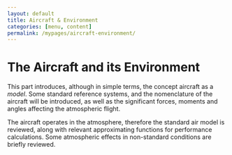 ```yaml
---
layout: default
title: Aircraft & Environment
categories: [menu, content]
permalink: /mypages/aircraft-environment/
---
```


# The Aircraft and its Environment

This part introduces, although in simple terms, the concept aircraft as a _model_.
Some standard reference systems, and the nomenclature of the aircraft will be introduced,
as well as the significant forces, moments and angles affecting the atmospheric flight.

The aircraft operates in the atmosphere, therefore the standard air
model is reviewed, along with relevant approximating functions for performance
calculations. Some atmospheric effects in non-standard conditions are briefly
reviewed.
